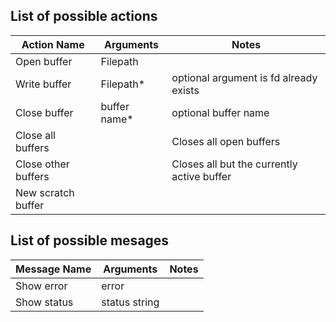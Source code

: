 ## List of possible actions

| Action Name | Arguments | Notes |
|---|---|---|
| Open buffer  | Filepath  |   |
| Write buffer  | Filepath*  | optional argument is fd already exists  |
| Close buffer | buffer name* | optional buffer name |
| Close all buffers |  | Closes all open buffers |
| Close other buffers |  | Closes all but the currently active buffer |
| New scratch buffer | | |

## List of possible mesages

| Message Name | Arguments | Notes |
|---|---|---|
| Show error  | error  |   |
| Show status  | status string  |   |
